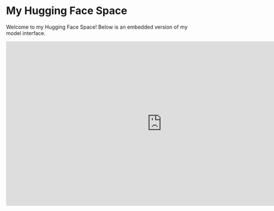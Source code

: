 # My Hugging Face Space

Welcome to my Hugging Face Space! Below is an embedded version of my model interface.

<iframe
    src="https://hosseinkamyab-houses.hf.space"
    frameborder="0"
    width="850"
    height="450">
</iframe>
